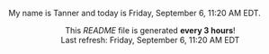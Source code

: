 My name is Tanner and today is Friday, September 6, 11:20 AM EDT.

<p align="center">This <i>README</i> file is generated <b>every 3 hours</b>!</br>Last refresh: Friday, September 6, 11:20 AM EDT<br /></p>
